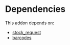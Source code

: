 # Dependencies

This addon depends on:

- [stock_request](https://github.com/bringout/oca-technical)
- [barcodes](https://github.com/bringout/oca-ocb-technical/tree/88371c78cad15e33295a8d1fee0e733653eb4213/odoo-bringout-oca-ocb-barcodes)
